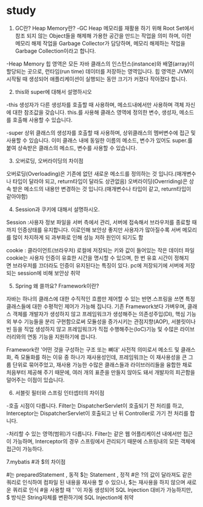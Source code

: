 # study

1. GC란? Heap Memory란?
-GC
  Heap 메모리를 재활용 하기 위해 Root Set에서 참조 되지 않는 Object들을 해제해 가용한 공간을 만드는 작업을 의미 하며, 
  이런 메모리 해제 작업을 Garbage Collector가 담당하며,
   메모리 해제하는 작업을 Garbage Collection이라고 합니다.

-Heap Memory
  힙 영역은 모든 자바 클래스의 인스턴스(instance)와 배열(array)이 할당되는 곳으로, 
  런타임(run time) 데이터를 저장하는 영역입니다.
  힙 영역은 JVM이 시작될 때 생성되어 애플리케이션이 실행되는 동안 크기가 커졌다 작아졌다 합니다. 

2. this와 super에 대해서 설명하시오

-this
  생성자가 다른 생성자를 호출할 때 사용하며, 메소드내에서만 사용하며 객체 자신에 대한 참조값을 갖습니다.
  this.를 사용해 클래스 영역에 정의한 변수, 생성자, 메소드를 호출해 사용할 수 있습니다.

-super
  상위 클래스의 생성자를 호출할 때 사용하며, 상위클래스의 멤버변수에 접근 및 사용할 수 있습니다.
  이미 클래스 내에 동일한 이름의 메소드, 변수가 있어도 super.를 붙여 상속받은 클래스의 메소드, 변수를 사용할 수 있습니다.


3. 오버로딩, 오버라이딩의 차이점

오버로딩(Overloading)은 기존에 없던 새로운 메소드를 정의하는 것 입니다.(매개변수나 타입이 달라야 되고, return타입이 달라도 상관없음)
오버라이딩(Overriding)은 상속 받은 메소드의 내용만 변경하는 것 입니다.(매개변수나 타입이 같고, return타입이 같아야함)

4. Session과 쿠키에 대해서 설명하시오.

Session :사용자 정보 파일을 서버 측에서 관리, 서버에 접속해서 브라우저를 종료할 때까지 인증상태를 유지합니다.
이로인해 보안상 좋지만 사용자가 많아질수록 서버 메모리를 많이 차지하게 되 과부화로 인해 성능 저하 원인이 되기도 함

cookie : 클라이언트(브라우저) 로컬에 저장되는 키와 값이 들어있는 작은 데이터 파일
cookie는 사용자 인증이 유효한 시간을 명시할 수 있으며, 한 번 유효 시간이 정해지면 브라우저를 끄더라도 인증이 유지된다는 특징이 있다.
pc에 저장되기에 서버에 저장되는 session에 비해 보안상 취약 

5. Spring 왜 쓸까요? Framework이란?

자바는 하나의 클래스에 대한 수직적인 흐름만 제어할 수 있는 반면.스프링을 쓰면 특정 클래스들에 대한 수평적인 제어가 가능해 집니다.
기존 Framework보다 가벼우며, 클래스 객체를 개발자가 생성하지 않고 프레임워크가 생성해주는 의존성주입(DI),
핵심 기능 외 부수 기능들을 분리 구현함으로써 모듈성을 증가시키는 관점지향(AOP),
서블릿이나 빈 등을 직업 생성하지 않고 프레임워크가 직접 수행해주는(IoC)기능 및 수많은 라이브러리와의 연동 기능을 지원하기에 씁니다. 

Framework란 '어떤 것을 구성하는 구조 또는 뼈대' 사전적 의미로서
메소드 및 클래스화, 즉 모듈화를 하는 이유 중 하나가 재사용성인데, 프레임워크는 이 재사용성을 큰 그룹 단위로 묶어주었고,
재사용 가능한 수많은 클래스들과 라이브러리들을 융합한 채로 처음부터 제공해 주기 때문에,
여러 개의 표준을 만들지 않아도 돼서 개발자의 피곤함을 덜어주는 이점이 있습니다.

6. 서블릿 필터와 스프링 인터셉터의 차이점

 -호출 시점이 다릅니다. 
   Filter는 DispatcherServlet이 호출되기 전  처리를 하고,
   Interceptor는   DispatcherServlet이 호출되고 난 뒤 Controller로 가기 전 처리를 합니다. 

 -처리할 수 있는 영역(범위)가 다릅니다.
   Filter는 같은 웹 어플리케이션 내에서만 접근이 가능하며, 
   Interceptor의 경우 스프링에서 관리되기 때문에 스프링내의 모든 객체에 접근이 가능하다.

7.mybatis #과 $의 차이점

#는 preparedStatement , 동적 $는 Statement , 정적
#은 ?의 값이 달라져도 같은 쿼리로 인식하여 컴파일 된 내용을 재사용 할 수 있으나, $는 재사용을 하지 않으며 새로운 쿼리로 인식
#을 사용할 때 ' '이 자동 생성되어 SQL Injection 대비가 가능하지만, $ 방식은 String자체를 변환하기에 SQL Injection에 취약
